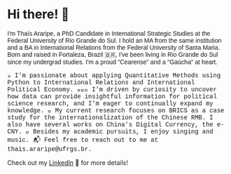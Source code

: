 # Hi there! 🤗

<p style="font-family: Arial, sans-serif;">
I'm Thaís Araripe, a PhD Candidate in International Strategic Studies at the Federal University of Rio Grande do Sul. I hold an MA from the same institution and a BA in International Relations from the Federal University of Santa Maria. Born and raised in Fortaleza, Brazil 🇧🇷, I've been living in Rio Grande do Sul since my undergrad studies. I'm a proud "Cearense" and a "Gaúcha" at heart.
</p>

<p style="font-family: 'Courier New', monospace;">
☕ I'm passionate about applying Quantitative Methods using Python to International Relations and International Political Economy.
👨🏻‍🔬 I'm driven by curiosity to uncover how data can provide insightful information for political science research, and I'm eager to continually expand my knowledge.
📖 My current research focuses on BRICS as a case study for the internationalization of the Chinese RMB. I also have several works on China's Digital Currency, the e-CNY.
🎼 Besides my academic pursuits, I enjoy singing and music.
📬 Feel free to reach out to me at thais.araripe@ufrgs.br.
</p>

Check out my <a href="https://www.linkedin.com/in/thaisararipe/">LinkedIn</a> 🔗 for more details!
